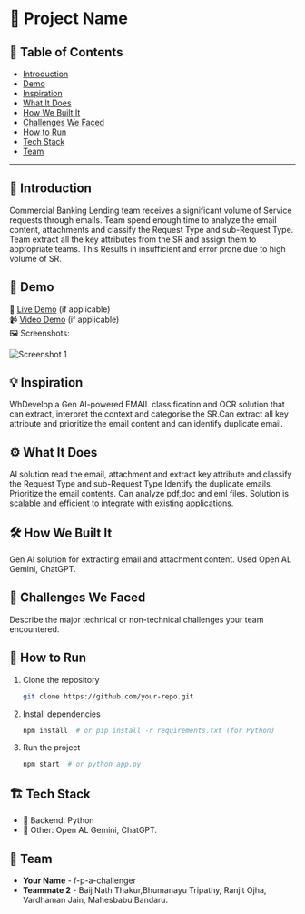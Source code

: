 # 🚀 Project Name

## 📌 Table of Contents
- [Introduction](#introduction)
- [Demo](#demo)
- [Inspiration](#inspiration)
- [What It Does](#what-it-does)
- [How We Built It](#how-we-built-it)
- [Challenges We Faced](#challenges-we-faced)
- [How to Run](#how-to-run)
- [Tech Stack](#tech-stack)
- [Team](#team)

---

## 🎯 Introduction
Commercial Banking Lending team receives a significant volume of Service requests through emails. Team spend enough time to analyze the email content, attachments and classify the Request Type and sub-Request Type. Team extract all the key attributes from the SR and assign them to appropriate teams. This Results in insufficient and error prone due to high volume of SR.
## 🎥 Demo
🔗 [Live Demo](#) (if applicable)  
📹 [Video Demo](#) (if applicable)  
🖼️ Screenshots:

![Screenshot 1](link-to-image)

## 💡 Inspiration
WhDevelop a Gen AI-powered EMAIL classification and OCR solution that can extract, interpret the context and categorise the SR.Can extract all key attribute and prioritize the email content and can identify duplicate email.

## ⚙️ What It Does
AI solution read the email, attachment and extract key attribute and classify the Request Type and sub-Request Type
Identify the duplicate emails.
Prioritize the email contents. 
Can analyze pdf,doc and eml files.
Solution is scalable and efficient to integrate with existing applications.

## 🛠️ How We Built It

Gen AI solution for extracting email and attachment content.
Used Open AL Gemini, ChatGPT.

## 🚧 Challenges We Faced
Describe the major technical or non-technical challenges your team encountered.

## 🏃 How to Run
1. Clone the repository  
   ```sh
   git clone https://github.com/your-repo.git
   ```
2. Install dependencies  
   ```sh
   npm install  # or pip install -r requirements.txt (for Python)
   ```
3. Run the project  
   ```sh
   npm start  # or python app.py
   ```

## 🏗️ Tech Stack
- 🔹 Backend:  Python
- 🔹 Other: Open AL Gemini, ChatGPT. 

## 👥 Team
- **Your Name** - f-p-a-challenger
- **Teammate 2** - Baij Nath Thakur,Bhumanayu Tripathy, Ranjit Ojha, Vardhaman Jain, Mahesbabu Bandaru.
